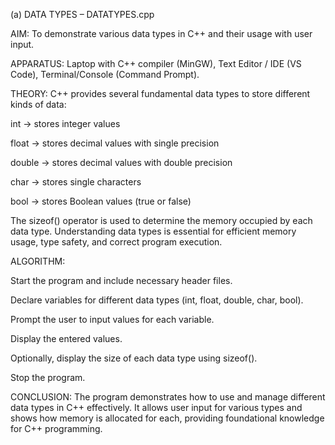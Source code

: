 (a) DATA TYPES – DATATYPES.cpp

AIM: To demonstrate various data types in C++ and their usage with user input.

APPARATUS: Laptop with C++ compiler (MinGW), Text Editor / IDE (VS Code), Terminal/Console (Command Prompt).

THEORY:
C++ provides several fundamental data types to store different kinds of data:

int → stores integer values

float → stores decimal values with single precision

double → stores decimal values with double precision

char → stores single characters

bool → stores Boolean values (true or false)

The sizeof() operator is used to determine the memory occupied by each data type. Understanding data types is essential for efficient memory usage, type safety, and correct program execution.

ALGORITHM:

Start the program and include necessary header files.

Declare variables for different data types (int, float, double, char, bool).

Prompt the user to input values for each variable.

Display the entered values.

Optionally, display the size of each data type using sizeof().

Stop the program.

CONCLUSION:
The program demonstrates how to use and manage different data types in C++ effectively. It allows user input for various types and shows how memory is allocated for each, providing foundational knowledge for C++ programming.
